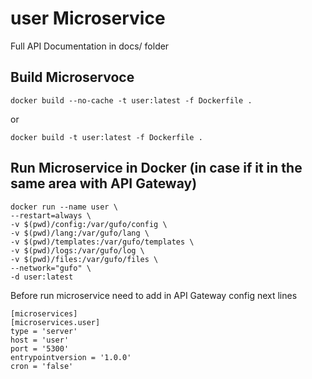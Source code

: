 # user Microservice

Full API Documentation in docs/ folder

## Build Microservoce

```
docker build --no-cache -t user:latest -f Dockerfile .
```
or
```
docker build -t user:latest -f Dockerfile .
```


## Run Microservice in Docker (in case if it in the same area with API Gateway)

```
docker run --name user \
--restart=always \
-v $(pwd)/config:/var/gufo/config \
-v $(pwd)/lang:/var/gufo/lang \
-v $(pwd)/templates:/var/gufo/templates \
-v $(pwd)/logs:/var/gufo/log \
-v $(pwd)/files:/var/gufo/files \
--network="gufo" \
-d user:latest
```

Before run microservice need to add in API Gateway config next lines

```
[microservices]
[microservices.user]
type = 'server'
host = 'user'
port = '5300'
entrypointversion = '1.0.0'
cron = 'false'
```
